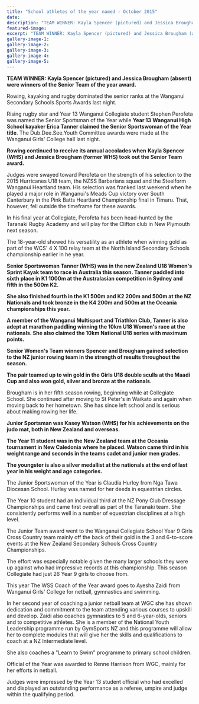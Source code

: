 ```yaml
---
title: "School athletes of the year named - October 2015"
date: 
description: "TEAM WINNER: Kayla Spencer (pictured) and Jessica Brougham (absent) were winners of the Senior Team of the year award, Wanganui Chronicle article on 29/10/15..."
featured-image: 
excerpt: "TEAM WINNER: Kayla Spencer (pictured) and Jessica Brougham (absent) were winners of the Senior Team of the year award."
gallery-image-1: 
gallery-image-2: 
gallery-image-3: 
gallery-image-4: 
gallery-image-5: 
---
```


<p><strong>TEAM WINNER: Kayla Spencer (pictured) and Jessica Brougham (absent) were winners of the Senior Team of the year award.</strong></p>
<p>Rowing, kayaking and rugby dominated the senior ranks at the Wanganui Secondary Schools Sports Awards last night.</p>
<p>Rising rugby star and Year 13 Wanganui Collegiate student Stephen Perofeta was named the Senior Sportsman of the Year while <strong>Year 13</strong> <strong>Wanganui High School kayaker Erica Tanner claimed the Senior Sportswoman of the Year title</strong>. The Dub.Dee.See.Youth Committee awards were made at the Wanganui Girls' College hall last night.</p>
<p><strong>Rowing continued to receive its annual accolades when</strong> <strong>Kayla Spencer (WHS) and Jessica Brougham (former WHS) took out the Senior Team award.</strong></p>
<p>Judges were swayed toward Perofeta on the strength of his selection to the 2015 Hurricanes U18 team, the NZSS Barbarians squad and the Steelform Wanganui Heartland team. His selection was franked last weekend when he played a major role in Wanganui's Meads Cup victory over South Canterbury in the Pink Batts Heartland Championship final in Timaru. That, however, fell outside the timeframe for these awards.</p>
<p>In his final year at Collegiate, Perofeta has been head-hunted by the Taranaki Rugby Academy and will play for the Clifton club in New Plymouth next season.</p>
<p>The 18-year-old showed his versatility as an athlete when winning gold as part of the WCS' 4 X 100 relay team at the North Island Secondary Schools championship earlier in he year.</p>
<p><strong>Senior Sportswoman Tanner&nbsp;(WHS) was in the new Zealand U18 Women's Sprint Kayak team to race in Australia this season. Tanner paddled into sixth place in K1 1000m at the Australasian competition in Sydney and fifth in the 500m K2.</strong></p>
<p><strong>She also finished fourth in the K1 500m and K2 200m and 500m at the NZ Nationals and took bronze in the K4 200m and 500m at the Oceania championships this year.</strong></p>
<p><strong>A member of the Wanganui Multisport and Triathlon Club, Tanner is also adept at marathon paddling winning the 10km U18 Women's race at the nationals. She also claimed the 10km National U18 series with maximum points.</strong></p>
<p><strong>Senior Women's Team winners Spencer and Brougham gained selection to the NZ junior rowing team in the strength of results throughout the season.</strong></p>
<p><strong>The pair teamed up to win gold in the Girls U18 double sculls at the Maadi Cup and also won gold, silver and bronze at the nationals.</strong></p>
<p>Brougham is in her fifth season rowing, beginning while at Collegiate School. She continued after moving to St Peter's in Waikato and again when moving back to her hometown. She has since left school and is serious about making rowing her life.</p>
<p><strong>Junior Sportsman was Kasey Watson (WHS) for his achievements on the judo mat, both in New Zealand and overseas.</strong></p>
<p><strong>The Year 11 student was in the New Zealand team at the Oceania tournament in New Caledonia where he placed. Watson came third in his weight range and seconds in the teams cadet and junior men grades.</strong></p>
<p><strong>The youngster is also a silver medallist at the nationals at the end of last year in his weight and age categories.</strong></p>
<p>The Junior Sportswoman of the Year is Claudia Hurley from Nga Tawa Diocesan School. Hurley was named for her deeds in equestrian circles.</p>
<p>The Year 10 student had an individual third at the NZ Pony Club Dressage Championships and came first overall as part of the Taranaki team. She consistently performs well in a number of equestrian disciplines at a high level.</p>
<p>The Junior Team award went to the Wanganui Collegiate School Year 9 Girls Cross Country team mainly off the back of their gold in the 3 and 6-to-score events at the New Zealand Secondary Schools Cross Country Championships.</p>
<p>The effort was especially notable given the many larger schools they were up against who had impressive records at this championship. This season Collegiate had just 26 Year 9 girls to choose from.</p>
<p>This year The WSS Coach of the Year award goes to Ayesha Zaidi from Wanganui Girls' College for netball, gymnastics and swimming.</p>
<p>In her second year of coaching a junior netball team at WGC she has shown dedication and commitment to the team attending various courses to upskill and develop. Zaidi also coaches gymnastics to 5 and 6-year-olds, seniors and to competitive athletes. She is a member of the National Youth Leadership programme run by GymSports NZ and this programme will allow her to complete modules that will give her the skills and qualifications to coach at a NZ Intermediate level.</p>
<p>She also coaches a "Learn to Swim" programme to primary school children.</p>
<p>Official of the Year was awarded to Renne Harrison from WGC, mainly for her efforts in netball.</p>
<p>Judges were impressed by the Year 13 student official who had excelled and displayed an outstanding performance as a referee, umpire and judge within the qualifying period.</p>

